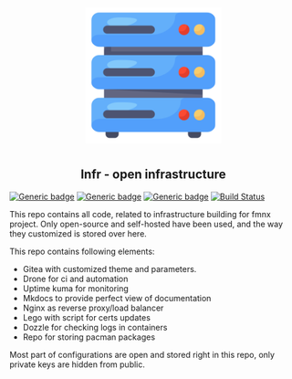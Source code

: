 <p align="center">
<img style="align: center; padding-left: 10px; padding-right: 10px; padding-bottom: 10px;" width="238px" height="238px" src="logo.png" />
</p>

<h2 align="center">Infr - open infrastructure</h2>

[![Generic badge](https://img.shields.io/badge/LICENSE-GPLv3-orange.svg)](https://fmnx.io/infr/fmnx/src/branch/main/LICENSE)
[![Generic badge](https://img.shields.io/badge/GITEA-REPO-blue.svg)](https://fmnx.io/infr/fmnx)
[![Generic badge](https://img.shields.io/badge/GITHUB-REPO-red.svg)](https://github.com/fmnx-io/infr)
[![Build Status](https://ci.fmnx.io/api/badges/core/infr/status.svg)](https://ci.fmnx.io/core/infr)

This repo contains all code, related to infrastructure building for fmnx project. Only open-source and self-hosted have been used, and the way they customized is stored over here.

This repo contains following elements:

- Gitea with customized theme and parameters.
- Drone for ci and automation
- Uptime kuma for monitoring
- Mkdocs to provide perfect view of documentation
- Nginx as reverse proxy/load balancer
- Lego with script for certs updates
- Dozzle for checking logs in containers
- Repo for storing pacman packages

Most part of configurations are open and stored right in this repo, only private keys are hidden from public.
